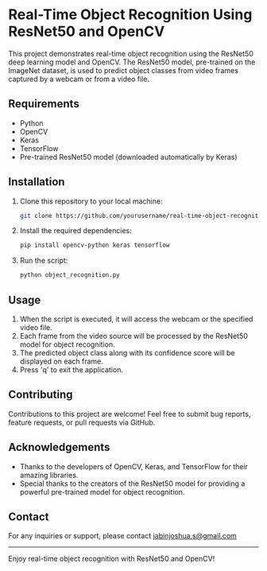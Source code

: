 # Real-Time Object Recognition Using ResNet50 and OpenCV

This project demonstrates real-time object recognition using the ResNet50 deep learning model and OpenCV. The ResNet50 model, pre-trained on the ImageNet dataset, is used to predict object classes from video frames captured by a webcam or from a video file.

## Requirements

- Python
- OpenCV
- Keras
- TensorFlow
- Pre-trained ResNet50 model (downloaded automatically by Keras)

## Installation

1. Clone this repository to your local machine:

   ```bash
   git clone https://github.com/yourusername/real-time-object-recognition.git
   ```

2. Install the required dependencies:

   ```bash
   pip install opencv-python keras tensorflow
   ```

3. Run the script:

   ```bash
   python object_recognition.py
   ```

## Usage

1. When the script is executed, it will access the webcam or the specified video file.
2. Each frame from the video source will be processed by the ResNet50 model for object recognition.
3. The predicted object class along with its confidence score will be displayed on each frame.
4. Press 'q' to exit the application.

## Contributing

Contributions to this project are welcome! Feel free to submit bug reports, feature requests, or pull requests via GitHub.

## Acknowledgements

- Thanks to the developers of OpenCV, Keras, and TensorFlow for their amazing libraries.
- Special thanks to the creators of the ResNet50 model for providing a powerful pre-trained model for object recognition.

## Contact

For any inquiries or support, please contact jabinjoshua.s@gmail.com

---

Enjoy real-time object recognition with ResNet50 and OpenCV!
